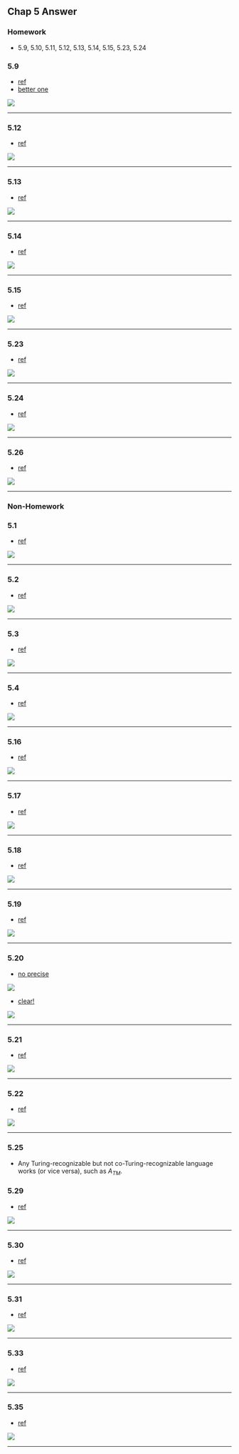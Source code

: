 ## Chap 5 Answer

### Homework
- 5.9, 5.10, 5.11, 5.12, 5.13, 5.14, 5.15, 5.23, 5.24

### 5.9
- [ref](http://cseweb.ucsd.edu/classes/sp06/cse105/homework8.pdf)
- [better one](https://web.njit.edu/~marvin/cs341/hw/hwsoln09.pdf)

![](../figs/5-9.PNG)

-----

### 5.12
- [ref](http://homepage.cs.uiowa.edu/~sriram/131/spring07/problemSession2.pdf)

![](../figs/5-12.PNG)

-----

### 5.13
- [ref](http://homepage.cs.uiowa.edu/~sriram/131/spring07/homework2Solution.pdf)

![](../figs/5-13.PNG)

-----


### 5.14
- [ref](http://homepage.cs.uiowa.edu/~sriram/131/spring07/problemSession2.pdf)

![](../figs/5-14.PNG)

-----

### 5.15
- [ref](http://homepage.cs.uiowa.edu/~sriram/131/spring07/homework2Solution.pdf)

![](../figs/5-15.PNG)

-----

### 5.23
- [ref](http://people.cs.nctu.edu.tw/~sctsai/fc/hw/hw5_sol.pdf)

![](../figs/5-23.PNG)

-----

### 5.24
- [ref](http://www.cs.nthu.edu.tw/~wkhon/toc07-assignments/assign4ans.pdf)

![](../figs/5-24.PNG)

-----

### 5.26
- [ref](http://www.cs.nthu.edu.tw/~wkhon/assignments/assign4ans.pdf)

![](../figs/5-26.PNG)

-----

### Non-Homework
### 5.1
- [ref](http://www.cs.uml.edu/~giam/91.304/Spring06/tf11.solns.pdf)

![](../figs/5-1.PNG)

-----

### 5.2
- [ref](http://www.cs.uml.edu/~giam/91.304/Spring06/tf11.solns.pdf)

![](../figs/5-2.PNG)

-----

### 5.3
- [ref](http://cseweb.ucsd.edu/classes/sp06/cse105/homework8.pdf)

![](../figs/5-3.PNG)

-----

### 5.4
- [ref](http://people.cs.nctu.edu.tw/~sctsai/fc/hw/hw5_sol.pdf)

![](../figs/5-4.PNG)

-----

### 5.16
- [ref](http://www.cs.nthu.edu.tw/~wkhon/assignments/assign4ans.pdf)

![](../figs/5-16.PNG)

-----

### 5.17
- [ref](http://cseweb.ucsd.edu/classes/sp06/cse105/homework8.pdf)

![](../figs/5-17.PNG)

-----

### 5.18
- [ref](https://courses.engr.illinois.edu/cs373/fa2010/Problem_Sets/hw8sol.pdf)

![](../figs/5-18.PNG)

-----

### 5.19
- [ref](http://people.cs.aau.dk/~srba/courses/tutorials-CC-10/t6-sol.pdf)

![](../figs/5-19.PNG)

-----

### 5.20
- [no precise](http://web.cs.swarthmore.edu/~adanner/cs46/s14/hw07.pdf)

![](../figs/5-20-1.PNG)

- [clear!](http://cobweb.cs.uga.edu/~shelby/classes/2670-fall-05/HW9Soln.pdf)

![](../figs/5-20.PNG)

-----

### 5.21
- [ref](http://www.ugrad.cs.ubc.ca/~cs421/hw/10/a.pdf)

![](../figs/5-21.PNG)

-----

### 5.22
- [ref](https://courses.engr.illinois.edu/cs373/fa2010/Problem_Sets/hw8sol.pdf)

![](../figs/5-22.PNG)

-----

### 5.25
- Any Turing-recognizable but not co-Turing-recognizable language works (or vice versa), such as $A_{TM}$.

### 5.29
- [ref](https://www.cs.auckland.ac.nz/~cristian/mfcsdir/cris/2010/tutorials/tut08_Solutions.pdf)

![](../figs/5-29.PNG)

-----

### 5.30
- [ref](https://www.cs.auckland.ac.nz/~cristian/mfcsdir/cris/2010/tutorials/tut08_Solutions.pdf)

![](../figs/5-30.PNG)

-----

### 5.31
- [ref](http://www.ugrad.cs.ubc.ca/~cs421/hw/10/a.pdf)

![](../figs/5-31.PNG)

-----

### 5.33
- [ref](http://homepage.cs.uiowa.edu/~sriram/131/spring07/homework2Solution.pdf)

![](../figs/5-33.PNG)

-----

### 5.35
- [ref](http://homepage.cs.uiowa.edu/~sriram/131/spring07/homework2Solution.pdf)

![](../figs/5-35.PNG)

-----
